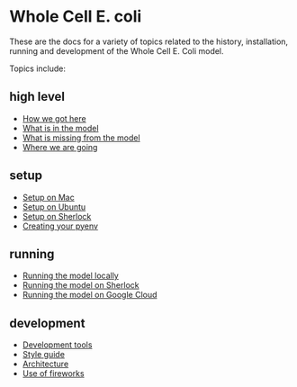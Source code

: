 Whole Cell E. coli
===================

These are the docs for a variety of topics related to the history, installation, running and development of the Whole Cell E. Coli model.

Topics include:

high level
--------------

* [How we got here](docs/history.md)
* [What is in the model](docs/complete.md)
* [What is missing from the model](docs/incomplete.md)
* [Where we are going](docs/future.md)

setup
-------

* [Setup on Mac](docs/setup-mac.md)
* [Setup on Ubuntu](docs/setup-ubuntu.md)
* [Setup on Sherlock](docs/setup-sherlock.md)
* [Creating your pyenv](docs/create-pyenv.md)

running
-----------

* [Running the model locally](docs/run-locally.md)
* [Running the model on Sherlock](docs/run-sherlock.md)
* [Running the model on Google Cloud](docs/run-google-cloud.md)

development
------------

* [Development tools](docs/dev-tools.md)
* [Style guide](docs/style-guide.md)
* [Architecture](docs/architecture.md)
* [Use of fireworks](docs/fireworks.md)